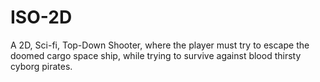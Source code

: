 # ISO-2D
A 2D, Sci-fi, Top-Down Shooter, where the player must try to escape the doomed cargo space ship, while trying to survive against blood thirsty cyborg pirates.
